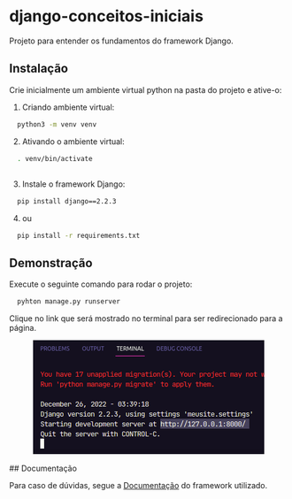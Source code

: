 # django-conceitos-iniciais

Projeto para entender os fundamentos do framework Django.


## Instalação

Crie inicialmente um ambiente virtual python na pasta do projeto e ative-o:

1. Criando ambiente virtual:
```bash
  python3 -m venv venv
```
2. Ativando o ambiente virtual:
```bash
  . venv/bin/activate  
```
##
3. Instale o framework Django:
```bash
  pip install django==2.2.3
```
4. ou
```bash
  pip install -r requirements.txt
```
## Demonstração

Execute o seguinte comando para rodar o projeto:
```bash
  pyhton manage.py runserver
```
Clique no link que será mostrado no terminal para ser redirecionado para a página.
<p align="center">
    <img src="assets/readme/exImg.png">
</p>
## Documentação

Para caso de dúvidas, segue a 
[Documentação](https://docs.djangoproject.com/en/4.1/) do framework utilizado.

